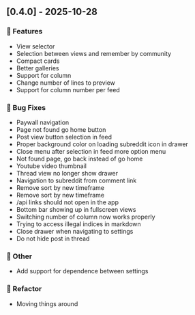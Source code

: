 ## [0.4.0] - 2025-10-28

### 🚀 Features

- View selector
- Selection between views and remember by community
- Compact cards
- Better galleries
- Support for column
- Change number of lines to preview
- Support for column number per feed

### 🐛 Bug Fixes

- Paywall navigation
- Page not found go home button
- Post view button selection in feed
- Proper background color on loading subreddit icon in drawer
- Close menu after selection in feed more option menu
- Not found page, go back instead of go home
- Youtube video thumbnail
- Thread view no longer show drawer
- Navigation to subreddit from comment link
- Remove sort by new timeframe
- Remove sort by new timeframe
- /api links should not open in the app
- Bottom bar showing up in fullscreen views
- Switching number of column now works properly
- Trying to access illegal indices in markdown
- Close drawer when navigating to settings
- Do not hide post in thread

### 💼 Other

- Add support for dependence between settings

### 🚜 Refactor

- Moving things around
